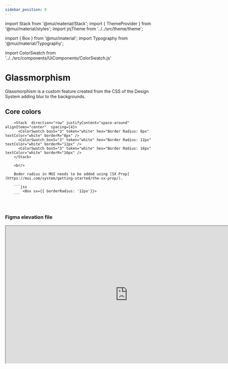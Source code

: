```yaml
---
sidebar_position: 8
---
```


import Stack from '@mui/material/Stack';
import { ThemeProvider } from '@mui/material/styles';
import jnjTheme from '../../src/theme/theme';

import { Box } from '@mui/material';
import Typography from '@mui/material/Typography';

import ColorSwatch  from '../../src/components/UiComponents/ColorSwatch.js' 


# Glassmorphism

Glassmorphism is a custom feature created from the CSS of the Design System adding blur to the backgrounds.

  <ThemeProvider theme={jnjTheme}>

## Core colors

        <Stack  direction="row" justifyContent="space-around" alignItems="center"  spacing={4}>
          <ColorSwatch boxS="3" token="white" hex="Border Radius: 8px" textColor="white" borderR="8px" />
          <ColorSwatch boxS="3" token="white" hex="Border Radius: 12px" textColor="white" borderR="12px" />
          <ColorSwatch boxS="3" token="white" hex="Border Radius: 16px" textColor="white" borderR="16px" />
        </Stack>

        <br/>

        Boder radius in MUI needs to be added using [SX Prop](https://mui.com/system/getting-started/the-sx-prop/).

        ```jsx
            <Box sx={{ borderRadius: '12px'}}>
        ```


  </ThemeProvider>
  <br />

### Figma elevation file

<iframe
  height="450"
  width="800"
  src="https://www.figma.com/embed?embed_host=share&url=https%3A%2F%2Fwww.figma.com%2Fdesign%2FxTiCfjt9icR0Ydlrn2VmpO%2FAtoms-J%2526J---v1.1.0%3Fnode-id%3D680-934%26t%3Dm6cycT6dKiE7PWU5-1"
  allowfullscreen
/>
